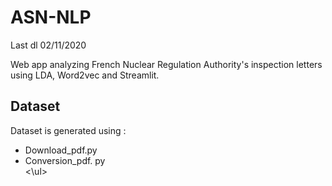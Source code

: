 <h1>ASN-NLP</h1>

Last dl 02/11/2020

Web app analyzing French Nuclear Regulation Authority's inspection letters using LDA, Word2vec and Streamlit. 

<h2>Dataset</h2>

Dataset is generated using :
<ul>
<li>Download_pdf.py</li>
<li>Conversion_pdf. py</li>
<\ul>
